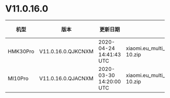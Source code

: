 # V11.0.16.0
| 机型 | 版本 | 更新日期 | 文件名 | 大小 | 下载链接 |
| ---- | ---- | ---- | ---- | ---- | ---- |
| HMK30Pro | V11.0.16.0.QJKCNXM | 2020-04-24 14:41:43 UTC | xiaomi.eu_multi_HMK30Pro_V11.0.16.0.QJKCNXM_v11-10.zip | 3.2 GB | [SourceForge](https://sourceforge.net/projects/xiaomi-eu-multilang-miui-roms/files/xiaomi.eu/MIUI-STABLE-RELEASES/MIUIv11/xiaomi.eu_multi_HMK30Pro_V11.0.16.0.QJKCNXM_v11-10.zip/download) |
| MI10Pro | V11.0.16.0.QJACNXM | 2020-03-30 14:20:00 UTC | xiaomi.eu_multi_MI10Pro_V11.0.16.0.QJACNXM_v11-10.zip | 3.0 GB | [SourceForge](https://sourceforge.net/projects/xiaomi-eu-multilang-miui-roms/files/xiaomi.eu/MIUI-STABLE-RELEASES/MIUIv11/xiaomi.eu_multi_MI10Pro_V11.0.16.0.QJACNXM_v11-10.zip/download) |
